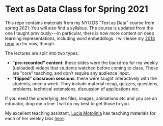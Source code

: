 # Text as Data Class for Spring 2021
This repo contains materials from my NYU DS "Text as Data" course from spring 2021.  You will also find a syllabus.  The course is updated from the one I taught previously---in particular, there is now more content on deep learning representations, including word embeddings.  I will leave my [2018 repo](https://github.com/ArthurSpirling/Text-as-Data-Class-Spring-2018-) up for now, though.

The lectures are split into two types: 
- **"pre-recorded" content**: these slides were the backdrop for my weekly (uploaded) videos that students watched before coming to class.  These are "core" teaching, and don't require any audience input.
- **"flipped" classroom sessions**: these were taught interactively with the students, once a week.  They include material recap, quizzes, questions, problems, technical extensions, discussion of applications etc.  

If you need the underlying .tex files, images, animations etc and you are an educator, drop me a line: I will do my best to get those to you.

My excellent teaching assistant, [Lucia Motolinia](https://wp.nyu.edu/lucia_motolinia/) has teaching materials for each of her weekly labs [here](https://wp.nyu.edu/lucia_motolinia/teaching/).
